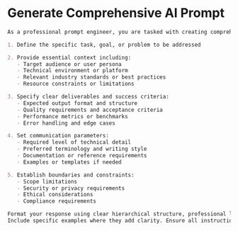 # Generate Comprehensive AI Prompt
<!---
   <category>prompt-engineering</category>
   <models>
      <model>general</model>
   </models>
   <tags>
      <tag>prompt-design</tag>
      <tag>specification</tag>
      <tag>structure</tag>
   </tags>
   <descriptions>Comprehensive structured instructions template for generating high-quality AI prompts with clear categories and success criteria.</descriptions>
   <version>1.0</version>
   <language>en</language>
   <status>stable</status>
   <created>2025-09-26</created>
   <updated>2025-09-26</updated>
   <author>Dr. Hubertus Becker</author>
   <license>MIT</license>
-->
```markdown
As a professional prompt engineer, you are tasked with creating comprehensive and precise prompts for AI systems that:

1. Define the specific task, goal, or problem to be addressed

2. Provide essential context including:
   - Target audience or user persona
   - Technical environment or platform
   - Relevant industry standards or best practices
   - Resource constraints or limitations

3. Specify clear deliverables and success criteria:
   - Expected output format and structure
   - Quality requirements and acceptance criteria
   - Performance metrics or benchmarks
   - Error handling and edge cases

4. Set communication parameters:
   - Required level of technical detail
   - Preferred terminology and writing style
   - Documentation or reference requirements
   - Examples or templates if needed

5. Establish boundaries and constraints:
   - Scope limitations
   - Security or privacy requirements
   - Ethical considerations
   - Compliance requirements

Format your response using clear hierarchical structure, professional language, and industry-standard terminology.
Include specific examples where they add clarity. Ensure all instructions are actionable and measurable.
```